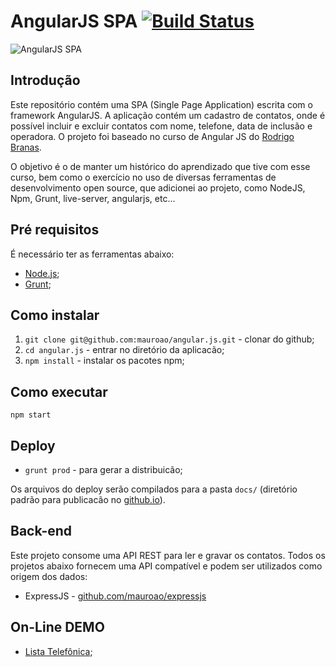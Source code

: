 # AngularJS SPA [![Build Status](https://travis-ci.org/mauroao/angular.js.svg?branch=master)](https://travis-ci.org/mauroao/angular.js)

![AngularJS SPA](https://raw.githubusercontent.com/mauroao/angular.js/master/docs/diagrama.draw.io.png)

## Introdução

Este repositório contém uma SPA (Single Page Application) escrita com o framework AngularJS.
A aplicação contém um cadastro de contatos, onde é possível incluir e excluir contatos com nome, telefone, data de inclusão e operadora.
O projeto foi baseado no curso de Angular JS do [Rodrigo Branas](https://www.youtube.com/user/rodrigobranas).

O objetivo é o de manter um histórico do aprendizado que tive com esse curso, bem como o exercício no uso de diversas ferramentas de desenvolvimento open source, que adicionei ao projeto, como NodeJS, Npm, Grunt, live-server, angularjs,  etc...

## Pré requisitos

É necessário ter as ferramentas abaixo:

* [Node.js](https://nodejs.org/en/);
* [Grunt](https://gruntjs.com/);

## Como instalar

1. `git clone git@github.com:mauroao/angular.js.git` - clonar do github;
2. `cd angular.js` - entrar no diretório da aplicacão;
3. `npm install` - instalar os pacotes npm;

## Como executar

```
npm start
```

## Deploy

* `grunt prod` - para gerar a distribuicão;

 Os arquivos do deploy serão compilados para a pasta `docs/` (diretório padrão para publicacão no [github.io](https://github.io)).

## Back-end

Este projeto consome uma API REST para ler e gravar os contatos. Todos os projetos abaixo fornecem uma API compatível e podem ser utilizados como origem dos dados:

* ExpressJS - [github.com/mauroao/expressjs](https://github.com/mauroao/expressjs)


## On-Line DEMO

* [Lista Telefônica](https://mauroao.github.io/angular.js/);
